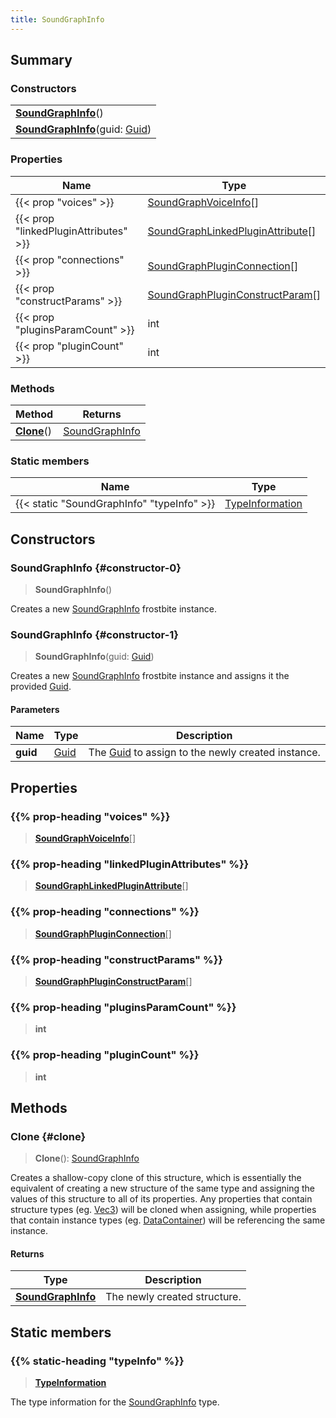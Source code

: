```yaml
---
title: SoundGraphInfo
---
```


## Summary

### Constructors

|  |
| --- |
| **[SoundGraphInfo](#constructor-0)**() |
| **[SoundGraphInfo](#constructor-1)**(guid: [Guid](/vext/ref/shared/type/guid)) |

### Properties

| Name | Type |
| ---- | ---- |
| {{< prop "voices" >}} | [SoundGraphVoiceInfo](/vext/ref/fb/soundgraphvoiceinfo)[] |
| {{< prop "linkedPluginAttributes" >}} | [SoundGraphLinkedPluginAttribute](/vext/ref/fb/soundgraphlinkedpluginattribute)[] |
| {{< prop "connections" >}} | [SoundGraphPluginConnection](/vext/ref/fb/soundgraphpluginconnection)[] |
| {{< prop "constructParams" >}} | [SoundGraphPluginConstructParam](/vext/ref/fb/soundgraphpluginconstructparam)[] |
| {{< prop "pluginsParamCount" >}} | int |
| {{< prop "pluginCount" >}} | int |

### Methods

| Method | Returns |
| ------ | ------- |
| **[Clone](#clone)**() | [SoundGraphInfo](/vext/ref/fb/soundgraphinfo) |

### Static members

| Name | Type |
| ---- | ---- |
| {{< static "SoundGraphInfo" "typeInfo" >}} | [TypeInformation](/vext/ref/shared/type/typeinformation) |

## Constructors

### SoundGraphInfo {#constructor-0}

> **SoundGraphInfo**()

Creates a new [SoundGraphInfo](/vext/ref/fb/soundgraphinfo) frostbite instance.

### SoundGraphInfo {#constructor-1}

> **SoundGraphInfo**(guid: [Guid](/vext/ref/shared/type/guid))

Creates a new [SoundGraphInfo](/vext/ref/fb/soundgraphinfo) frostbite instance and assigns it the provided [Guid](/vext/ref/shared/type/guid).

#### Parameters

| Name | Type | Description |
| ---- | ---- | ----------- |
| **guid** | [Guid](/vext/ref/shared/type/guid) | The [Guid](/vext/ref/shared/type/guid) to assign to the newly created instance. |

## Properties

### {{% prop-heading "voices" %}}

> **[SoundGraphVoiceInfo](/vext/ref/fb/soundgraphvoiceinfo)**[]

### {{% prop-heading "linkedPluginAttributes" %}}

> **[SoundGraphLinkedPluginAttribute](/vext/ref/fb/soundgraphlinkedpluginattribute)**[]

### {{% prop-heading "connections" %}}

> **[SoundGraphPluginConnection](/vext/ref/fb/soundgraphpluginconnection)**[]

### {{% prop-heading "constructParams" %}}

> **[SoundGraphPluginConstructParam](/vext/ref/fb/soundgraphpluginconstructparam)**[]

### {{% prop-heading "pluginsParamCount" %}}

> **int**

### {{% prop-heading "pluginCount" %}}

> **int**

## Methods

### Clone {#clone}

> **Clone**(): [SoundGraphInfo](/vext/ref/fb/soundgraphinfo)

Creates a shallow-copy clone of this structure, which is essentially the equivalent of creating a new structure of the same type and assigning the values of this structure to all of its properties. Any properties that contain structure types (eg. [Vec3](/vext/ref/shared/type/vec3)) will be cloned when assigning, while properties that contain instance types (eg. [DataContainer](/vext/ref/shared/type/datacontainer)) will be referencing the same instance.

#### Returns

| Type | Description |
| ---- | ----------- |
| **[SoundGraphInfo](/vext/ref/fb/soundgraphinfo)** | The newly created structure. |

## Static members

### {{% static-heading "typeInfo" %}}

> **[TypeInformation](/vext/ref/shared/type/typeinformation)**

The type information for the [SoundGraphInfo](/vext/ref/fb/soundgraphinfo) type.

